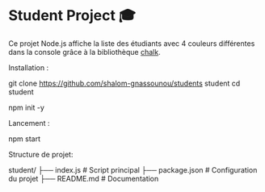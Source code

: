 # Student Project 🎓

Ce projet Node.js affiche la liste des étudiants avec 4 couleurs différentes dans la console grâce à la bibliothèque [chalk](https://www.npmjs.com/package/chalk).



 Installation :

 git clone https://github.com/shalom-gnassounou/students student
 cd student

 npm init -y
 
 Lancement :

 npm start


Structure de projet: 


student/
├── index.js        # Script principal
├── package.json    # Configuration du projet
├── README.md       # Documentation


